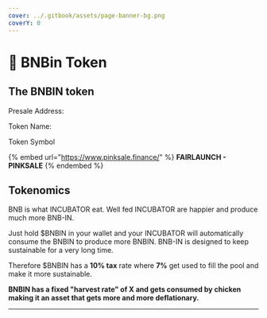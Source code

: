 ```yaml
---
cover: ../.gitbook/assets/page-banner-bg.png
coverY: 0
---
```


# 🌟 BNBin Token

## The BNBIN token

Presale Address:

Token Name:

Token Symbol

{% embed url="https://www.pinksale.finance/" %}
**FAIRLAUNCH - PINKSALE**
{% endembed %}

## **Tokenomics**



BNB is what INCUBATOR eat. Well fed INCUBATOR are happier and produce much more BNB-IN.&#x20;

Just hold $BNBIN in your wallet and your INCUBATOR will automatically consume the BNBIN to produce more BNBIN. BNB-IN is designed to keep sustainable for a very long time.&#x20;

Therefore $BNBIN has a **10% tax** rate where **7%** get used to fill the pool and make it more sustainable.&#x20;

**BNBIN has a fixed "harvest rate" of X and gets consumed by chicken making it an asset that gets more and more deflationary.**

****
